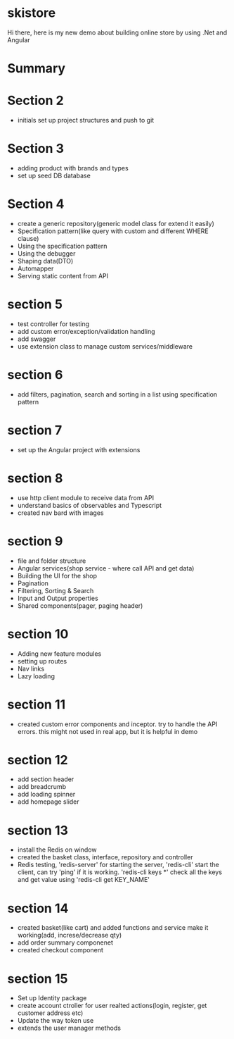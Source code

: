 # skistore

Hi there, here is my new demo about building online store by using .Net and Angular

# Summary

# Section 2
 - initials set up project structures and push to git

# Section 3
- adding product with brands and types
- set up seed DB database

# Section 4
- create a generic repository(generic model class for extend it easily)
- Specification pattern(like query with custom and different WHERE clause)
- Using the specification pattern
- Using the debugger
- Shaping data(DTO)
- Automapper
- Serving static content from API

# section 5
- test controller for testing
- add custom error/exception/validation handling
- add swagger
- use extension class to manage custom services/middleware

# section 6
- add filters, pagination, search and sorting in a list using specification pattern

# section 7
- set up the Angular project with extensions

# section 8
- use http client module to receive data from API
- understand basics of observables and Typescript
- created nav bard with images

# section 9
- file and folder structure
- Angular services(shop service - where call API and get data)
- Building the UI for the shop
- Pagination
- Filtering, Sorting & Search
- Input and Output properties
- Shared components(pager, paging header)

# section 10
- Adding new feature modules
- setting up routes
- Nav links
- Lazy loading

# section 11
- created custom error components and inceptor. try to handle the API errors. this might not used in real app, but it is helpful in demo 

# section 12
- add section header
- add breadcrumb
- add loading spinner
- add homepage slider

# section 13
- install the Redis on window
- created the basket class, interface, repository and controller
- Redis testing, 'redis-server' for starting the server, 'redis-cli' start the client, can try 'ping' if it is working. 'redis-cli keys *' check all the keys and get value using 'redis-cli get KEY_NAME'

# section 14
 - created basket(like cart) and added functions and service make it working(add, increse/decrease qty)
 - add order summary componenet
 - created checkout component

 # section 15
 - Set up Identity package
 - create account ctroller for user realted actions(login, register, get customer address etc)
 - Update the way token use
 - extends the user manager methods